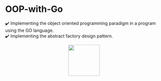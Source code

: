 # OOP-with-Go
:heavy_check_mark: Implementing the object oriented programming paradigm in a program using the GO language. <br>
:heavy_check_mark: Implementing the abstract factory design pattern.
<br>
<div align="center">
<img height="100" src="https://frontdeskhelpers.com/es/wp-content/uploads/sites/2/2021/10/golang-1024x578.png" />
</div>
